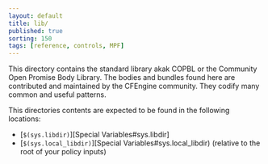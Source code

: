 ```yaml
---
layout: default
title: lib/
published: true
sorting: 150
tags: [reference, controls, MPF]
---
```


This directory contains the standard library akak COPBL or the Community Open
Promise Body Library. The bodies and bundles found here are contributed and
maintained by the CFEngine community. They codify many common and useful
patterns.

This directories contents are expected to be found in the following locations:
- [`$(sys.libdir)`][Special Variables#sys.libdir]
- [`$(sys.local_libdir)`][Special Variables#sys.local_libdir) (relative to the root of your policy inputs)
